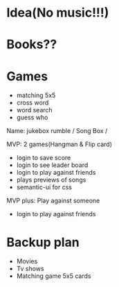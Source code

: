 # Idea(No music!!!)
# Books??
# Games
- matching 5x5
- cross word
- word search
- guess who

Name: jukebox rumble / Song Box /

MVP: 2 games(Hangman & Flip card)
- login to save score
- login to see leader board
- login to play against friends
- plays previews of songs
- semantic-ui for css

MVP plus: Play against someone
- login to play against friends

# Backup plan
- Movies 
- Tv shows
- Matching game 5x5 cards